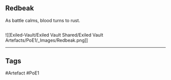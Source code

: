 ## Redbeak
As battle calms, blood turns to rust.
##
![[Exiled-Vault/Exiled Vault Shared/Exiled Vault Artefacts/PoE1/_Images/Redbeak.png]]

---
## Tags
#Artefact
#PoE1